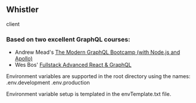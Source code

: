 ## Whistler

client

### Based on two excellent GraphQL courses:

- Andrew Mead's [The Modern GraphQL Bootcamp (with Node.js and Apollo)](https://www.udemy.com/graphql-bootcamp/)
- Wes Bos' [Fullstack Advanced React & GraphQL](https://advancedreact.com/)

Environment variables are supported in the root directory using the names:
.env.development
.env.production

Environment variable setup is templated in the envTemplate.txt file.
